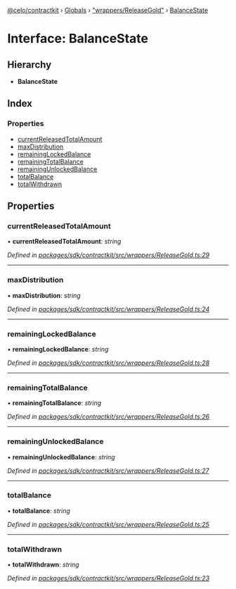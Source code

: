 [@celo/contractkit](../README.md) › [Globals](../globals.md) › ["wrappers/ReleaseGold"](../modules/_wrappers_releasegold_.md) › [BalanceState](_wrappers_releasegold_.balancestate.md)

# Interface: BalanceState

## Hierarchy

* **BalanceState**

## Index

### Properties

* [currentReleasedTotalAmount](_wrappers_releasegold_.balancestate.md#currentreleasedtotalamount)
* [maxDistribution](_wrappers_releasegold_.balancestate.md#maxdistribution)
* [remainingLockedBalance](_wrappers_releasegold_.balancestate.md#remaininglockedbalance)
* [remainingTotalBalance](_wrappers_releasegold_.balancestate.md#remainingtotalbalance)
* [remainingUnlockedBalance](_wrappers_releasegold_.balancestate.md#remainingunlockedbalance)
* [totalBalance](_wrappers_releasegold_.balancestate.md#totalbalance)
* [totalWithdrawn](_wrappers_releasegold_.balancestate.md#totalwithdrawn)

## Properties

###  currentReleasedTotalAmount

• **currentReleasedTotalAmount**: *string*

*Defined in [packages/sdk/contractkit/src/wrappers/ReleaseGold.ts:29](https://github.com/celo-org/celo-monorepo/blob/contractkit-v1.2.2/packages/sdk/contractkit/src/wrappers/ReleaseGold.ts#L29)*

___

###  maxDistribution

• **maxDistribution**: *string*

*Defined in [packages/sdk/contractkit/src/wrappers/ReleaseGold.ts:24](https://github.com/celo-org/celo-monorepo/blob/contractkit-v1.2.2/packages/sdk/contractkit/src/wrappers/ReleaseGold.ts#L24)*

___

###  remainingLockedBalance

• **remainingLockedBalance**: *string*

*Defined in [packages/sdk/contractkit/src/wrappers/ReleaseGold.ts:28](https://github.com/celo-org/celo-monorepo/blob/contractkit-v1.2.2/packages/sdk/contractkit/src/wrappers/ReleaseGold.ts#L28)*

___

###  remainingTotalBalance

• **remainingTotalBalance**: *string*

*Defined in [packages/sdk/contractkit/src/wrappers/ReleaseGold.ts:26](https://github.com/celo-org/celo-monorepo/blob/contractkit-v1.2.2/packages/sdk/contractkit/src/wrappers/ReleaseGold.ts#L26)*

___

###  remainingUnlockedBalance

• **remainingUnlockedBalance**: *string*

*Defined in [packages/sdk/contractkit/src/wrappers/ReleaseGold.ts:27](https://github.com/celo-org/celo-monorepo/blob/contractkit-v1.2.2/packages/sdk/contractkit/src/wrappers/ReleaseGold.ts#L27)*

___

###  totalBalance

• **totalBalance**: *string*

*Defined in [packages/sdk/contractkit/src/wrappers/ReleaseGold.ts:25](https://github.com/celo-org/celo-monorepo/blob/contractkit-v1.2.2/packages/sdk/contractkit/src/wrappers/ReleaseGold.ts#L25)*

___

###  totalWithdrawn

• **totalWithdrawn**: *string*

*Defined in [packages/sdk/contractkit/src/wrappers/ReleaseGold.ts:23](https://github.com/celo-org/celo-monorepo/blob/contractkit-v1.2.2/packages/sdk/contractkit/src/wrappers/ReleaseGold.ts#L23)*
